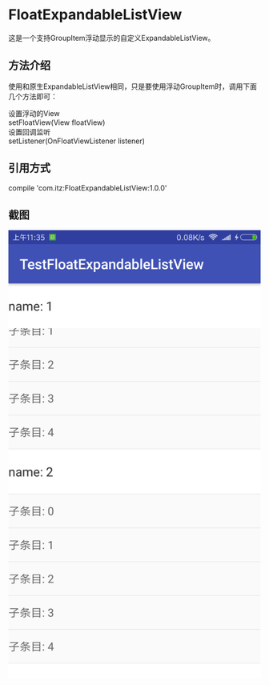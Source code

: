 # FloatExpandableListView
这是一个支持GroupItem浮动显示的自定义ExpandableListView。

## 方法介绍
使用和原生ExpandableListView相同，只是要使用浮动GroupItem时，调用下面几个方法即可：   

设置浮动的View	
setFloatView(View floatView)	
设置回调监听	
setListener(OnFloatViewListener listener)	

## 引用方式	
compile 'com.itz:FloatExpandableListView:1.0.0'

## 截图	

![image1](https://github.com/ZhangSir/FloatExpandableListView/blob/master/Screenshot_2018-02-07-11-35-25-732_com.itz.testFEListview.png)
